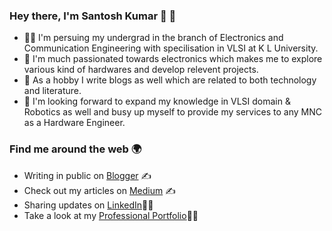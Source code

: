 ### Hey there, I'm Santosh Kumar 👋 🤖

<!--
**santosh2407/santosh2407** is a ✨ _special_ ✨ repository because its `README.md` (this file) appears on your GitHub profile.

Here are some ideas to get you started:

- 🔭 I’m currently working on ...
- 🌱 I’m currently learning ...
- 👯 I’m looking to collaborate on ...
- 🤔 I’m looking for help with ...
- 💬 Ask me about ...
- 📫 How to reach me: ...
- 😄 Pronouns: ...
- ⚡ Fun fact: ...
-->
- 🧑‍🎓 I'm persuing my undergrad in the branch of Electronics and Communication Engineering with specilisation in VLSI at K L University.
- 🔭 I'm much passionated towards electronics which makes me to explore various kind of hardwares and develop relevent projects.
- 💬 As a hobby I write blogs as well which are related to both technology and literature. 
- 🌱 I'm looking forward to expand my knowledge in VLSI domain & Robotics as well and busy up myself to provide my services to any MNC as a Hardware Engineer.
### Find me around the web 🌍
-  Writing in public on [Blogger](https://esukapallisantosh.blogspot.com/) ✍️
-  Check out my articles on [Medium](https://medium.com/@santosh2407) ✍️
-  Sharing updates on [LinkedIn](https://www.linkedin.com/in/e-santosh-kumar-89568720a/)👨‍💻
- Take a look at my [Professional Portfolio](https://santosh-portfolio.dorik.io/)🧑‍🎓
